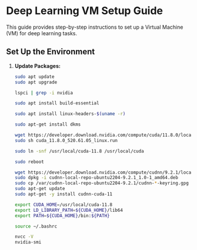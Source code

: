 # Deep Learning VM Setup Guide

This guide provides step-by-step instructions to set up a Virtual Machine (VM) for deep learning tasks.

## Set Up the Environment

1. **Update Packages:**
   ```sh
   sudo apt update
   sudo apt upgrade
   ```
   ```sh
   lspci | grep -i nvidia
   ```
   ```sh
   sudo apt install build-essential
   ```
   ```sh
   sudo apt install linux-headers-$(uname -r)
   ```
    ```sh
   sudo apt-get install dkms
   ```
   ```sh
   wget https://developer.download.nvidia.com/compute/cuda/11.8.0/local_installers/cuda_11.8.0_520.61.05_linux.run
   sudo sh cuda_11.8.0_520.61.05_linux.run
   ```
   ```sh
   sudo ln -snf /usr/local/cuda-11.8 /usr/local/cuda
   ```
   ```sh
   sudo reboot
   ```
   ```sh
   wget https://developer.download.nvidia.com/compute/cudnn/9.2.1/local_installers/cudnn-local-repo-ubuntu2204-9.2.1_1.0-1_amd64.deb
   sudo dpkg -i cudnn-local-repo-ubuntu2204-9.2.1_1.0-1_amd64.deb
   sudo cp /var/cudnn-local-repo-ubuntu2204-9.2.1/cudnn-*-keyring.gpg /usr/share/keyrings/
   sudo apt-get update
   sudo apt-get -y install cudnn-cuda-11
   ```
   ```sh
   export CUDA_HOME=/usr/local/cuda-11.8
   export LD_LIBRARY_PATH=${CUDA_HOME}/lib64
   export PATH=${CUDA_HOME}/bin:${PATH}
   ```
   ```sh
   source ~/.bashrc
   ```
   ```sh
   nvcc -V
   nvidia-smi
   ```
